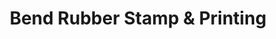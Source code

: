 ---
title: "Bend Rubber Stamp & Printing"
url: /bend/bend-rubber-stamp-und-printing/
shop: Kopieren
---